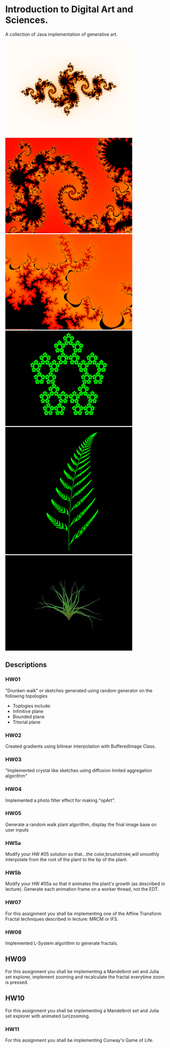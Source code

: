# Introduction to Digital Art and Sciences.

A collection of Java implementation of generative art.

![Julia Set Visualization 1](./Selected_Gallery/julia.png)
![Julia Set Visualization 2](./Selected_Gallery/julia2.png)
![Julia Set Visualization 2](./Selected_Gallery/julia3.png)
![Affine Transform Fractal Crystal](./Selected_Gallery/IFS_Crystal.png)
![Affine Transform Fractal Fern](./Selected_Gallery/IFS_w_P_Fern.png)![Random Walk Plant Interpolation](./Selected_Gallery/RandomWalkPlantInterpolation1.JPG)

## Descriptions

### HW01
"Drunken walk" or sketches generated using random generator on the following topologies

* Toplogies include:
 * Infinitive plane
 * Bounded plane
 * Trtorial plane

### HW02
Created gradients using bilinear interpolation with BufferedImage Class.

### HW03
"Implemented crystal like sketches using diffusion limited aggregation algorithm"

### HW04
Implemented a photo filter effect for making "opArt".

### HW05
Generate a random walk plant algorithm, display the final image base on user inputs

### HW5a
Modify your HW #05 solution so that...the color,brushstroke,will smoothly interpolate from the root of the plant to the tip of the plant.

### HW5b
Modify your HW #05a so that it animates the plant's growth (as described in lecture). Generate each animation frame on a worker thread, not the EDT.

### HW07
For this assignment you shall be implementing one of the Affine Transform Fractal techniques described in lecture: MRCM or IFS.

### HW08
Implemented L-System algorithm to generate fractals.

## HW09
For this assignment you shall be implementing a Mandelbrot set and Julia set explorer, implement zooming and recalculate the fractal everytime zoom is pressed.

## HW10
For this assignment you shall be implementing a Mandelbrot set and Julia set explorer with animated (un)zooming.

### HW11
For this assignment you shall be implementing Conway's Game of Life.
